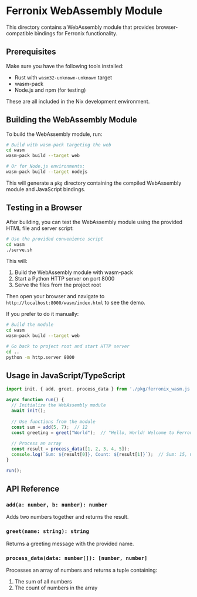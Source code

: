 # Ferronix WebAssembly Module

This directory contains a WebAssembly module that provides browser-compatible bindings for Ferronix functionality.

## Prerequisites

Make sure you have the following tools installed:

- Rust with `wasm32-unknown-unknown` target
- wasm-pack
- Node.js and npm (for testing)

These are all included in the Nix development environment.

## Building the WebAssembly Module

To build the WebAssembly module, run:

```bash
# Build with wasm-pack targeting the web
cd wasm
wasm-pack build --target web

# Or for Node.js environments:
wasm-pack build --target nodejs
```

This will generate a `pkg` directory containing the compiled WebAssembly module and JavaScript bindings.

## Testing in a Browser

After building, you can test the WebAssembly module using the provided HTML file and server script:

```bash
# Use the provided convenience script
cd wasm
./serve.sh
```

This will:
1. Build the WebAssembly module with wasm-pack
2. Start a Python HTTP server on port 8000
3. Serve the files from the project root

Then open your browser and navigate to `http://localhost:8000/wasm/index.html` to see the demo.

If you prefer to do it manually:

```bash
# Build the module
cd wasm
wasm-pack build --target web

# Go back to project root and start HTTP server
cd ..
python -m http.server 8000
```

## Usage in JavaScript/TypeScript

```javascript
import init, { add, greet, process_data } from './pkg/ferronix_wasm.js';

async function run() {
  // Initialize the WebAssembly module
  await init();
  
  // Use functions from the module
  const sum = add(5, 7);  // 12
  const greeting = greet("World");  // "Hello, World! Welcome to Ferronix WASM!"
  
  // Process an array
  const result = process_data([1, 2, 3, 4, 5]);
  console.log(`Sum: ${result[0]}, Count: ${result[1]}`);  // Sum: 15, Count: 5
}

run();
```

## API Reference

### `add(a: number, b: number): number`

Adds two numbers together and returns the result.

### `greet(name: string): string`

Returns a greeting message with the provided name.

### `process_data(data: number[]): [number, number]`

Processes an array of numbers and returns a tuple containing:
1. The sum of all numbers
2. The count of numbers in the array